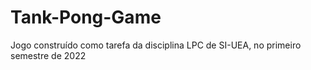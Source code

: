 # Tank-Pong-Game

Jogo construído como tarefa da disciplina LPC de SI-UEA, no primeiro semestre de 2022
